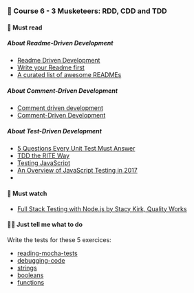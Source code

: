 ### 🤺 Course 6 - 3 Musketeers: RDD, CDD and TDD

#### 📖 Must read

##### About Readme-Driven Development

* [Readme Driven Development](http://tom.preston-werner.com/2010/08/23/readme-driven-development.html)
* [Write your Readme first](http://elliot.land/post/readme-driven-development)
* [A curated list of awesome READMEs](https://github.com/matiassingers/awesome-readme)

##### About Comment-Driven Development

* [Comment driven development](http://blog.anorgan.com/2012/04/15/comment-driven-development/)
* [Comment-Driven Development](https://www.approxion.com/?p=99)

##### About Test-Driven Development

* [5 Questions Every Unit Test Must Answer](https://medium.com/javascript-scene/what-every-unit-test-needs-f6cd34d9836d#.2qa1xy9oe)
* [TDD the RITE Way](https://medium.com/javascript-scene/tdd-the-rite-way-53c9b46f45e3)
* [Testing JavaScript](https://medium.com/@nickheiner/testing-javascript-8c8efe8434e#.fu83qpr9v)
* [An Overview of JavaScript Testing in 2017](https://medium.com/powtoon-engineering/a-complete-guide-to-testing-javascript-in-2017-a217b4cd5a2a)
*

#### 🍿 Must watch

* [Full Stack Testing with Node.js by Stacy Kirk, Quality Works](https://www.youtube.com/watch?v=i4Eu3Cczkek)

#### 👩‍💻 Just tell me what to do

Write the tests for these 5 exercices:

* [reading-mocha-tests](https://github.com/Bloc/frontend-javascript-exercises/tree/master/02-reading-mocha-tests/00-a-tested-function)
* [debugging-code](https://github.com/Bloc/frontend-javascript-exercises/tree/master/03-debugging-code)
* [strings](https://github.com/Bloc/frontend-javascript-exercises/tree/master/04-strings/00-basics)
* [booleans](https://github.com/Bloc/frontend-javascript-exercises/tree/master/05-booleans/00-basics)
* [functions](https://github.com/Bloc/frontend-javascript-exercises/tree/master/06-functions/00-basics)
